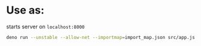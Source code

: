 # Use as:

starts server on `localhost:8000`

```bash
deno run --unstable --allow-net --importmap=import_map.json src/app.js
```